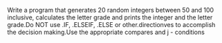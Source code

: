 Write a program that generates 20 random integers  between 50 and 100 inclusive, calculates the letter grade and prints the integer and the letter grade.Do NOT use .IF, .ELSEIF, .ELSE or other.directionves to accomplish the decision making.Use the appropriate compares and j - conditions